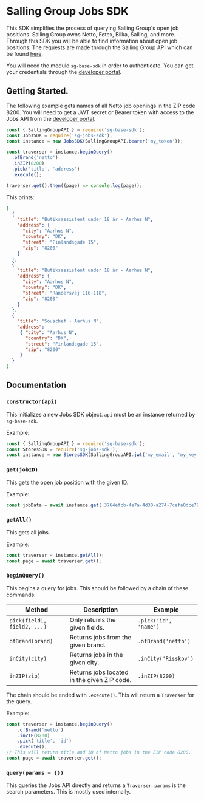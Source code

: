 # Salling Group Jobs SDK
This SDK simplifies the process of querying Salling Group's open job positions.
Salling Group owns Netto, Føtex, Bilka, Salling, and more.
Through this SDK you will be able to find information about open job positions.
The requests are made through the Salling Group API which can be found [here](https://developer.sallinggroup.com/).

You will need the module `sg-base-sdk` in order to authenticate.
You can get your credentials through the [developer portal](https://developer.sallinggroup.com/).

## Getting Started.
The following example gets names of all Netto job openings in the ZIP code 8200.
You will need to get a JWT secret or Bearer token with access to the Jobs API from the [developer portal](https://developer.sallinggroup.com/). 
```js
const { SallingGroupAPI } = require('sg-base-sdk');
const JobsSDK = require('sg-jobs-sdk');
const instance = new JobsSDK(SallingGroupAPI.bearer('my_token'));

const traverser = instance.beginQuery()
  .ofBrand('netto')
  .inZIP(8200)
  .pick('title', 'address')
  .execute();

traverser.get().then((page) => console.log(page));
``` 
This prints:
```json
[
  {
    "title": "Butiksassistent under 18 år - Aarhus N",
    "address": { 
      "city": "Aarhus N",
      "country": "DK",
      "street": "Finlandsgade 15",
      "zip": "8200"
    }
  },
  {
    "title": "Butiksassistent under 18 år - Aarhus N",
    "address": { 
      "city": "Aarhus N",
      "country": "DK",
      "street": "Randersvej 116-118",
      "zip": "8200"
    }
  },
  {
    "title": "Souschef - Aarhus N",
    "address": 
     { "city": "Aarhus N",
       "country": "DK",
       "street": "Finlandsgade 15",
       "zip": "8200"
     }
  }
]
```

## Documentation
### `constructor(api)`
This initializes a new Jobs SDK object.
`api` must be an instance returned by `sg-base-sdk`.

Example:
```js
const { SallingGroupAPI } = require('sg-base-sdk');
const StoresSDK = require('sg-jobs-sdk');
const instance = new StoresSDK(SallingGroupAPI.jwt('my_email', 'my_key'));
```

### `get(jobID)`
This gets the open job position with the given ID.

Example:
```js
const jobData = await instance.get('3764efcb-4a7a-4d30-a274-7cefa0dce797');
```

### `getAll()`
This  gets all jobs.

Example:
```js
const traverser = instance.getAll();
const page = await traverser.get();
```

### `beginQuery()`
This begins a query for jobs.
This should be followed by a chain of these commands:

|Method|Description|Example|
|------|-----------|-------|
|`pick(field1, field2, ...)`|Only returns the given fields.|`.pick('id', 'name')`|
|`ofBrand(brand)`|Returns jobs from the given brand.|`.ofBrand('netto')`|
|`inCity(city)`|Returns jobs in the given city.|`.inCity('Risskov')`|
|`inZIP(zip)`|Returns jobs located in the given ZIP code.|`.inZIP(8200)`|

The chain should be ended with `.execute()`.
This will return a `Traverser` for the query.

Example:
```js
const traverser = instance.beginQuery()
    .ofBrand('netto')
    .inZIP(8200)
    .pick('title', 'id')
    .execute();
// This will return title and ID of Netto jobs in the ZIP code 8200.
const page = await traverser.get();
```
### `query(params = {})`
This queries the Jobs API directly and returns a `Traverser`. 
`params` is the search parameters.
This is mostly used internally.
